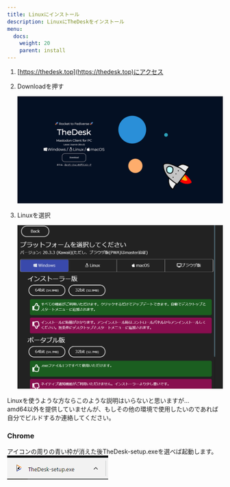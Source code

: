 ```yaml
---
title: Linuxにインストール
description: LinuxにTheDeskをインストール
menu:
  docs:
    weight: 20
    parent: install
---
```


1. [https://thedesk.top](https://thedesk.top)にアクセス
2. Downloadを押す

   ![install1](https://raw.githubusercontent.com/cutls/TheDeskDocs/master/media/install1.png)

3. Linuxを選択

   ![install2](https://raw.githubusercontent.com/cutls/TheDeskDocs/master/media/install2.png)

Linuxを使うような方ならこのような説明はいらないと思いますが…  
amd64以外を提供していませんが、もしその他の環境で使用したいのであれば
自分でビルドするか連絡してください。

### Chrome

アイコンの周りの青い枠が消えた後TheDesk-setup.exeを選べば起動します。  
![install4](https://raw.githubusercontent.com/cutls/TheDeskDocs/master/media/install4.png)
